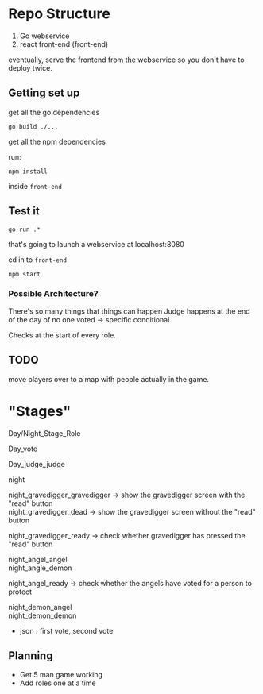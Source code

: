 # Repo Structure
1. Go webservice
2. react front-end (front-end)

eventually, serve the frontend from the webservice so you don't have to deploy twice.

## Getting set up

get all the go dependencies 
```
go build ./...
```
get all the npm dependencies

run:
```
npm install
```
inside `front-end`

## Test it
```
go run .* 
```
that's going to launch a webservice at localhost:8080

cd in to `front-end`

```
npm start
```



### Possible Architecture?
There's so many things that things can happen
Judge happens at the end of the day of no one voted -> specific conditional.

Checks at the start of every role.

## TODO
move players over to a map with people actually in the game.

# "Stages"
Day/Night_Stage_Role

Day_vote

Day_judge_judge

night

night_gravedigger_gravedigger -> show the gravedigger screen with the "read" button<br>
night_gravedigger_dead -> show the gravedigger screen without the "read" button

night_gravedigger_ready -> check whether gravedigger has pressed the "read" button

night_angel_angel<br>
night_angle_demon

night_angel_ready -> check whether the angels have voted for a person to protect

night_demon_angel<br>
night_demon_demon
- json : first vote, second vote




## Planning
- Get 5 man game working
- Add roles one at a time




